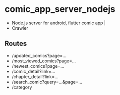 # comic_app_server_nodejs
* Node.js server for android, flutter comic app | [](https://comic-app-081098.herokuapp.com/)
* Crawler [](https://ww2.mangafox.online/)
## Routes
* /updated_comics?page=...
* /most_viewed_comics?page=...
* /newest_comics?page=...
* /comic_detail?link=...
* /chapter_detail?link=...
* /search_comic?query=...&page=...
* /category
